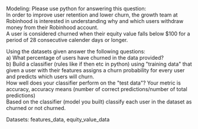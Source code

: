 Modeling:
Please use python for answering this question:<br>
In order to improve user retention and lower churn, the growth team at Robinhood is interested in understanding why and which users withdraw money from their Robinhood account.<br>
A user is considered churned when their equity value falls below $100 for a period of 28 consecutive calender days or longer.<br>

Using the datasets given answer the following questions:<br>
a) What percentage of users have churned in the data provided?<br>
b) Build a classifier (rules like if then etc in python) using "training data" that given a user with their features assigns a churn probability for every user and predicts which users will churn.<br>
How well does your classifier perform on the "test data"? Your metric is accuracy, accuracy means (number of correct predictions/number of total predictions)<br>
Based on the classifier (model you built) classify each user in the dataset as churned or not churned.<br>


Datasets: features_data, equity_value_data
